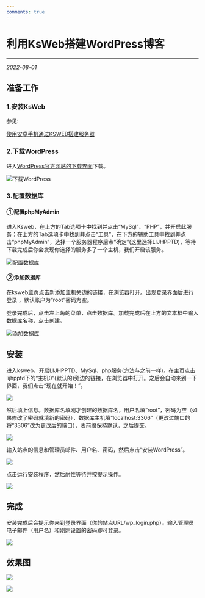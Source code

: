```yaml
---
comments: true
---
```


# 利用KsWeb搭建WordPress博客

***

<em>2022-08-01</em>

## 准备工作

### 1.安装KsWeb

参见:

[使用安卓手机通过KSWEB搭建服务器](./4.md)

### 2.下载WordPress

进入[WordPress官方网站的下载界面](https://cn.wordpress.org/download/)下载。

![下载WordPress](https://blog.niaodtiantang.com/wp-content/uploads/2022/07/microsoft_edge_screenshot_2022年7月23日-GMT0800-上午111145-503x1024.png)

### 3.配置数据库

#### ①配置phpMyAdmin

进入Ksweb，在上方的Tab选项卡中找到并点击“MySql”、“PHP”，并开启此服务；在上方的Tab选项卡中找到并点击“工具”，在下方的辅助工具中找到并点击“phpMyAdmin”，选择一个服务器程序后点“确定”(这里选择LIJHPPTD)，等待下载完成后你会发现你选择的服务多了一个主机，我们开启该服务。

![配置数据库](https://blog.niaodtiantang.com/wp-content/uploads/2022/07/Stitch_20220725_110502-191x1024.png)

#### ②添加数据库

在ksweb主页点击新添加主机旁边的链接，在浏览器打开。出现登录界面后进行登录 ，默认账户为“root”密码为空。

登录完成后，点击左上角的菜单，点击数据库。加载完成后在上方的文本框中输入数据库名称，点击创建。

![添加数据库](https://blog.niaodtiantang.com/wp-content/uploads/2022/07/Stitch_20220727_094438-210x1024.png)

## 安装

进入ksweb，开启LIJHPPTD、MySql、php服务(方法与之前一样)。在主页点击lijhpptd下的“主机0”(默认的)旁边的链接，在浏览器中打开。之后会自动来到一下界面，我们点击“现在就开始！”。

![](https://blog.niaodtiantang.com/wp-content/uploads/2022/07/microsoft_edge_screenshot_2022年7月23日-GMT08_0017_52_43-636x1024.jpg)

然后填上信息。数据库名填刚才创建的数据库名，用户名填“root”，密码为空（如果修改了密码就填新的密码），数据库主机填“localhost:3306”（更改过端口的将“3306”改为更改后的端口），表前缀保持默认，之后提交。

![](https://blog.niaodtiantang.com/wp-content/uploads/2022/07/Screenshot_2022-07-23-17-54-43-340x1024.jpg)

输入站点的信息和管理员邮件、用户名、密码，然后点击“安装WordPress”。

![](https://blog.niaodtiantang.com/wp-content/uploads/2022/07/Screenshot_2022-07-23-17-55-49-266x1024.jpg)

点击运行安装程序，然后耐性等待并按提示操作。

![](https://blog.niaodtiantang.com/wp-content/uploads/2022/07/microsoft_edge_screenshot_2022年7月23日-GMT08_0017_55_03-636x1024.jpg)

## 完成

安装完成后会提示你来到登录界面（你的站点URL/wp_login.php）。输入管理员电子邮件（用户名）和刚刚设置的密码即可登录。

![](https://blog.niaodtiantang.com/wp-content/uploads/2022/07/microsoft_edge_screenshot_2022年7月23日-GMT08_0017_57_12-636x1024.jpg)

## 效果图

![](https://blog.niaodtiantang.com/wp-content/uploads/2022/07/microsoft_edge_screenshot_2022年7月23日-GMT08_0017_57_32-636x1024.jpg)

![](https://blog.niaodtiantang.com/wp-content/uploads/2022/07/microsoft_edge_screenshot_2022年7月23日-GMT08_0017_57_49-636x1024.jpg)
